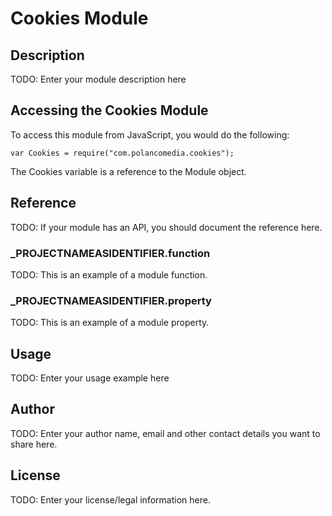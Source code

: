 # Cookies Module

## Description

TODO: Enter your module description here

## Accessing the Cookies Module

To access this module from JavaScript, you would do the following:

	var Cookies = require("com.polancomedia.cookies");

The Cookies variable is a reference to the Module object.	

## Reference

TODO: If your module has an API, you should document
the reference here.

### ___PROJECTNAMEASIDENTIFIER__.function

TODO: This is an example of a module function.

### ___PROJECTNAMEASIDENTIFIER__.property

TODO: This is an example of a module property.

## Usage

TODO: Enter your usage example here

## Author

TODO: Enter your author name, email and other contact
details you want to share here. 

## License

TODO: Enter your license/legal information here.

